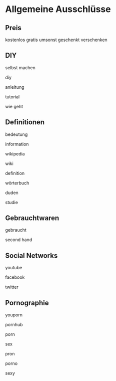 # Allgemeine Ausschlüsse

## Preis
kostenlos
gratis
umsonst
geschenkt
verschenken

## DIY
selbst machen

diy

anleitung

tutorial

wie geht


## Definitionen
bedeutung

information

wikipedia

wiki

definition

wörterbuch

duden

studie

## Gebrauchtwaren
gebraucht

second hand


## Social Networks
youtube

facebook

twitter


## Pornographie
youporn

pornhub

porn

sex

pron

porno

sexy

